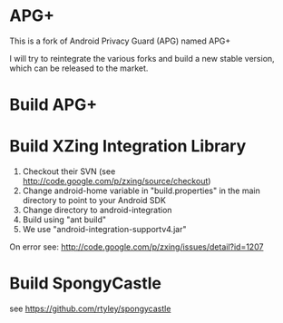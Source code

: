 # APG+

This is a fork of Android Privacy Guard (APG) named APG+

I will try to reintegrate the various forks and build a new stable version, which can be released to the market.

# Build APG+

# Build XZing Integration Library

1. Checkout their SVN (see http://code.google.com/p/zxing/source/checkout)
2. Change android-home variable in "build.properties" in the main directory to point to your Android SDK
3. Change directory to android-integration
4. Build using "ant build"
5. We use "android-integration-supportv4.jar"

On error see: http://code.google.com/p/zxing/issues/detail?id=1207

# Build SpongyCastle

see https://github.com/rtyley/spongycastle